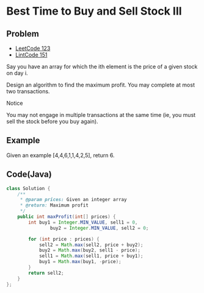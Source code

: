Best Time to Buy and Sell Stock III
===



Problem
-------

- [LeetCode 123](https://oj.leetcode.com/problems/best-time-to-buy-and-sell-stock-iii/)
- [LintCode 151](http://www.lintcode.com/en/problem/best-time-to-buy-and-sell-stock-iii/)

Say you have an array for which the ith element is the price of a given stock on day i.

Design an algorithm to find the maximum profit. You may complete at most two transactions.

Notice

You may not engage in multiple transactions at the same time (ie, you must sell the stock before you buy again).

Example
-------

Given an example [4,4,6,1,1,4,2,5], return 6.




Code(Java)
----------

```java
class Solution {
    /**
     * @param prices: Given an integer array
     * @return: Maximum profit
     */
    public int maxProfit(int[] prices) {
        int buy1 = Integer.MIN_VALUE, sell1 = 0,
                buy2 = Integer.MIN_VALUE, sell2 = 0;

        for (int price : prices) {
            sell2 = Math.max(sell2, price + buy2);
            buy2 = Math.max(buy2, sell1 - price);
            sell1 = Math.max(sell1, price + buy1);
            buy1 = Math.max(buy1, -price);
        }
        return sell2;
    }
};

```
